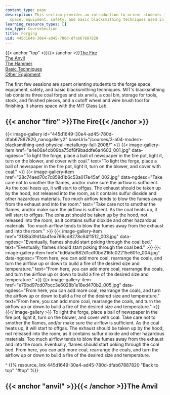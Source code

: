 ```yaml
---
content_type: page
description: This section provides an introduction to orient students to the forge
  space, equipment, safety, and basic blacksmithing techniques used in the course.
learning_resource_types: []
ocw_type: CourseSection
title: Forging
uid: 445d1649-30e4-ad45-780d-dfab67887820
---
```


{{< anchor "top" >}}{{< /anchor >}}[The Fire](#fire)  
[The Anvil](#anvil)  
[The Hammer](#hammer)  
[Basic Techniques](#techniques)  
[Other Equipment](#equipment)

The first few sessions are spent orienting students to the forge space, equipment, safety, and basic blacksmithing techniques. MIT's blacksmithing lab contains three coal forges and six anvils, a coal bin, storage for tools, stock, and finished pieces, and a cutoff wheel and wire brush tool for finishing. It shares space with the MIT Glass Lab.

{{< anchor "fire" >}}The Fire{{< /anchor >}}
--------------------------------------------
{{< image-gallery id="445d1649-30e4-ad45-780d-dfab67887820_nanogallery2" baseUrl="/courses/3-a04-modern-blacksmithing-and-physical-metallurgy-fall-2008/" >}}
{{< image-gallery-item href="a4e06a4cb09ba75df8f9baddfe6a4603_001.jpg" data-ngdesc="To light the forge, place a ball of newspaper in the fire pot, light it, turn on the blower, and cover with coal." text="To light the forge, place a ball of newspaper in the fire pot, light it, turn on the blower, and cover with coal." >}}
{{< image-gallery-item href="28c74aed70c7c858d1b6c53a017e45af_002.jpg" data-ngdesc="Take care not to smother the flames, and/or make sure the airflow is sufficient. As the coal heats up, it will start to offgas. The exhaust should be taken up by the hood, not released into the room, as it contains sulfur dioxide and other hazardous materials. Too much airflow tends to blow the fumes away from the exhaust and into the room." text="Take care not to smother the flames, and/or make sure the airflow is sufficient. As the coal heats up, it will start to offgas. The exhaust should be taken up by the hood, not released into the room, as it contains sulfur dioxide and other hazardous materials. Too much airflow tends to blow the fumes away from the exhaust and into the room." >}}
{{< image-gallery-item href="3188a39d14a41ea766cd8278c64f1512_003.jpg" data-ngdesc="Eventually, flames should start poking through the coal bed." text="Eventually, flames should start poking through the coal bed." >}}
{{< image-gallery-item href="bd6a5d682d1cdf0bd216fc02215e601e_004.jpg" data-ngdesc="From here, you can add more coal, rearrange the coals, and turn the airflow up or down to build a fire of the desired size and temperature." text="From here, you can add more coal, rearrange the coals, and turn the airflow up or down to build a fire of the desired size and temperature." >}}
{{< image-gallery-item href="e79bd97cd07bcc3e6028b1e18ed470b2_005.jpg" data-ngdesc="From here, you can add more coal, rearrange the coals, and turn the airflow up or down to build a fire of the desired size and temperature." text="From here, you can add more coal, rearrange the coals, and turn the airflow up or down to build a fire of the desired size and temperature." >}}
{{</ image-gallery >}}
To light the forge, place a ball of newspaper in the fire pot, light it, turn on the blower, and cover with coal. Take care not to smother the flames, and/or make sure the airflow is sufficient. As the coal heats up, it will start to offgas. The exhaust should be taken up by the hood, not released into the room, as it contains sulfur dioxide and other hazardous materials. Too much airflow tends to blow the fumes away from the exhaust and into the room. Eventually, flames should start poking through the coal bed. From here, you can add more coal, rearrange the coals, and turn the airflow up or down to build a fire of the desired size and temperature.

^ {{% resource_link 445d1649-30e4-ad45-780d-dfab67887820 "Back to top" "#top" %}}

{{< anchor "anvil" >}}{{< /anchor >}}The Anvil
----------------------------------------------